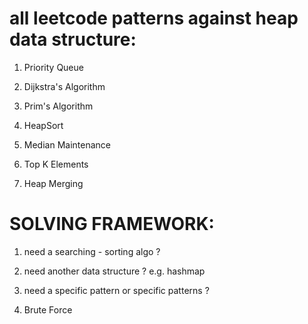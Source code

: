 # all leetcode patterns against heap data structure:

1. Priority Queue

2. Dijkstra's Algorithm

3. Prim's Algorithm

4. HeapSort

5. Median Maintenance

6. Top K Elements

7. Heap Merging


# SOLVING FRAMEWORK:

1. need a searching - sorting algo ?

2. need another data structure ? e.g. hashmap

3. need a specific pattern or specific patterns ?

4. Brute Force